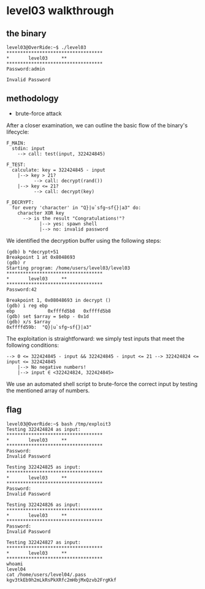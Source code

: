 # level03 walkthrough

## the binary
``` shell
level03@OverRide:~$ ./level03 
***********************************
*		level03		**
***********************************
Password:admin

Invalid Password
```

## methodology
- brute-force attack

After a closer examination, we can outline the basic flow of the binary's lifecycle:
``` vbnet
F_MAIN:
  stdin: input 
    --> call: test(input, 322424845)

F_TEST:
  calculate: key = 322424845 - input
    |--> key > 21?
          --> call: decrypt(rand())
    |--> key <= 21?
          --> call: decrypt(key)

F_DECRYPT:
  for every 'character' in "Q}|u`sfg~sf{}|a3" do:
    character XOR key 
      --> is the result "Congratulations!"? 
            |--> yes: spawn shell
            |--> no: invalid password
```

We identified the decryption buffer using the following steps:
``` shell
(gdb) b *decrypt+51
Breakpoint 1 at 0x8048693
(gdb) r
Starting program: /home/users/level03/level03 
***********************************
*		level03		**
***********************************
Password:42

Breakpoint 1, 0x08048693 in decrypt ()
(gdb) i reg ebp
ebp            0xffffd5b8	0xffffd5b8
(gdb) set $array = $ebp - 0x1d
(gdb) x/s $array
0xffffd59b:	 "Q}|u`sfg~sf{}|a3"
```

The exploitation is straightforward: we simply test inputs that meet the following conditions:
``` vbnet
--> 0 <= 322424845 - input && 322424845 - input <= 21 --> 322424824 <= input <= 322424845
    |--> No negative numbers!
    |--> input ∈ <322424824, 322424845>
```

We use an automated shell script to brute-force the correct input by testing the mentioned array of numbers.

## flag
``` shell
level03@OverRide:~$ bash /tmp/exploit3
Testing 322424824 as input:
***********************************
*		level03		**
***********************************
Password:
Invalid Password

Testing 322424825 as input:
***********************************
*		level03		**
***********************************
Password:
Invalid Password

Testing 322424826 as input:
***********************************
*		level03		**
***********************************
Password:
Invalid Password

Testing 322424827 as input:
***********************************
*		level03		**
***********************************
whoami
level04
cat /home/users/level04/.pass
kgv3tkEb9h2mLkRsPkXRfc2mHbjMxQzvb2FrgKkf
```
